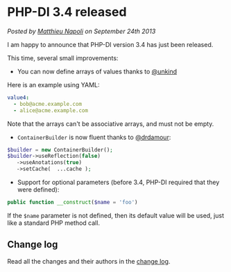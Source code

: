 # PHP-DI 3.4 released

*Posted by [Matthieu Napoli](http://mnapoli.fr) on September 24th 2013*

I am happy to announce that PHP-DI version 3.4 has just been released.

This time, several small improvements:

- You can now define arrays of values thanks to [@unkind](https://github.com/unkind)

Here is an example using YAML:

```yaml
value4:
  - bob@acme.example.com
  - alice@acme.example.com
```

Note that the arrays can't be associative arrays, and must not be empty.

- `ContainerBuilder` is now fluent thanks to [@drdamour](https://github.com/drdamour):

```php
$builder = new ContainerBuilder();
$builder->useReflection(false)
   ->useAnotations(true)
   ->setCache(  ...cache );
```

- Support for optional parameters (before 3.4, PHP-DI required that they were defined):

```php
public function __construct($name = 'foo')
```

If the `$name` parameter is not defined, then its default value will be used, just like a standard PHP method call.

## Change log

Read all the changes and their authors in the [change log](../change-log.md).
